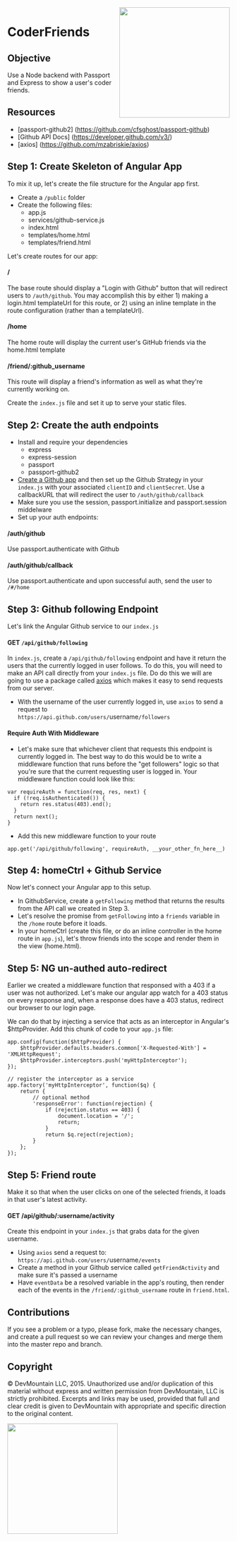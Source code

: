 <img src="https://s3.amazonaws.com/devmountain/www/img/logowhiteblue.png" width="250" align="right">

CoderFriends
============

## Objective

Use a Node backend with Passport and Express to show a user's coder friends.

## Resources

* [passport-github2] (https://github.com/cfsghost/passport-github)
* [Github API Docs] (https://developer.github.com/v3/)
* [axios] (https://github.com/mzabriskie/axios)

## Step 1: Create Skeleton of Angular App

To mix it up, let's create the file structure for the Angular app first.

* Create a `/public` folder
* Create the following files:
  * app.js
  * services/github-service.js
  * index.html
  * templates/home.html
  * templates/friend.html

Let's create routes for our app:

#### /

The base route should display a "Login with Github" button that will redirect users to `/auth/github`. You may accomplish this by either 1) making a login.html templateUrl for this route, or 2) using an inline template in the route configuration (rather than a templateUrl).

#### /home

The home route will display the current user's GitHub friends via the home.html template

#### /friend/:github_username

This route will display a friend's information as well as what they're currently working on.

Create the `index.js` file and set it up to serve your static files.

## Step 2: Create the auth endpoints

* Install and require your dependencies
  * express
  * express-session
  * passport
  * passport-github2
* [Create a Github app](https://github.com/settings/applications) and then set up the Github Strategy in your `index.js` with your associated `clientID` and `clientSecret`. Use a callbackURL that will redirect the user to `/auth/github/callback`
* Make sure you use the session, passport.initialize and passport.session middelware
* Set up your auth endpoints:

#### /auth/github

Use passport.authenticate with Github

#### /auth/github/callback

Use passport.authenticate and upon successful auth, send the user to `/#/home`

## Step 3: Github following Endpoint

Let's link the Angular Github service to our `index.js`

#### GET `/api/github/following`

In `index.js`, create a `/api/github/following` endpoint and have it return the users that the currently logged in user follows. To do this, you will need to make an API call directly from your `index.js` file. Do do this we will are going to use a package called [axios](https://github.com/mzabriskie/axios) which makes it easy to send requests from our server.

* With the username of the user currently logged in, use `axios` to send a request to  
  `https://api.github.com/users/`username`/followers`

#### Require Auth With Middleware
* Let's make sure that whichever client that requests this endpoint is currently logged in. The best way to do this would be to write a middleware function that runs before the "get followers" logic so that you're sure that the current requesting user is logged in. Your middleware function could look like this:

```
var requireAuth = function(req, res, next) {
  if (!req.isAuthenticated()) {
    return res.status(403).end();
  }
  return next();
}
```

* Add this new middleware function to your route
```
app.get('/api/github/following', requireAuth, __your_other_fn_here__)
```

## Step 4: homeCtrl + Github Service

Now let's connect your Angular app to this setup.

* In GithubService, create a `getFollowing` method that returns the results from the API call we created in Step 3.
* Let's resolve the promise from `getFollowing` into a `friends` variable in the `/home` route before it loads.
* In your homeCtrl (create this file, or do an inline controller in the home route in `app.js`), let's throw friends into the scope and render them in the view (home.html).

## Step 5: NG un-authed auto-redirect

Earlier we created a middleware function that responsed with a 403 if a user was not authorized. Let's make our angular app watch for a 403 status on every response and, when a response does have a 403 status, redirect our browser to our login page.

We can do that by injecting a service that acts as an interceptor in Angular's $httpProvider. Add this chunk of code to your `app.js` file:

```
app.config(function($httpProvider) {
    $httpProvider.defaults.headers.common['X-Requested-With'] = 'XMLHttpRequest';
    $httpProvider.interceptors.push('myHttpInterceptor');
});

// register the interceptor as a service
app.factory('myHttpInterceptor', function($q) {
    return {
        // optional method
        'responseError': function(rejection) {
            if (rejection.status == 403) {
                document.location = '/';
                return;
            }
            return $q.reject(rejection);
        }
    };
});
```

## Step 5: Friend route

Make it so that when the user clicks on one of the selected friends, it loads in that user's latest activity.

#### GET /api/github/:username/activity

Create this endpoint in your `index.js` that grabs data for the given username.
* Using `axios` send a request to:  
  `https://api.github.com/users/`username`/events`
* Create a method in your Github service called `getFriendActivity` and make sure it's passed a username
* Have `eventData` be a resolved variable in the app's routing, then render each of the events in the `/friend/:github_username` route in `friend.html`.

## Contributions

If you see a problem or a typo, please fork, make the necessary changes, and create a pull request so we can review your changes and merge them into the master repo and branch.

## Copyright

© DevMountain LLC, 2015. Unauthorized use and/or duplication of this material without express and written permission from DevMountain, LLC is strictly prohibited. Excerpts and links may be used, provided that full and clear credit is given to DevMountain with appropriate and specific direction to the original content.

<img src="https://s3.amazonaws.com/devmountain/www/img/logowhiteblue.png" width="250">

